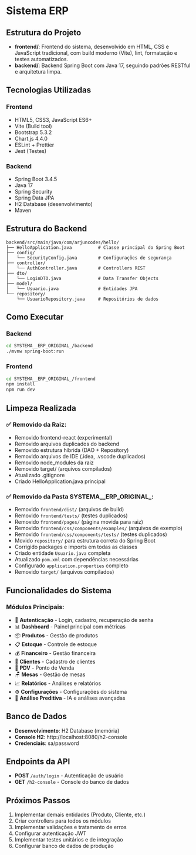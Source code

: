 # Sistema ERP

## Estrutura do Projeto

- **frontend/**: Frontend do sistema, desenvolvido em HTML, CSS e JavaScript tradicional, com build moderno (Vite), lint, formatação e testes automatizados.
- **backend/**: Backend Spring Boot com Java 17, seguindo padrões RESTful e arquitetura limpa.

## Tecnologias Utilizadas

### Frontend
- HTML5, CSS3, JavaScript ES6+
- Vite (Build tool)
- Bootstrap 5.3.2
- Chart.js 4.4.0
- ESLint + Prettier
- Jest (Testes)

### Backend
- Spring Boot 3.4.5
- Java 17
- Spring Security
- Spring Data JPA
- H2 Database (desenvolvimento)
- Maven

## Estrutura do Backend

```
backend/src/main/java/com/arjuncodes/hello/
├── HelloApplication.java          # Classe principal do Spring Boot
├── config/
│   └── SecurityConfig.java        # Configurações de segurança
├── controller/
│   └── AuthController.java        # Controllers REST
├── dto/
│   └── LoginDTO.java              # Data Transfer Objects
├── model/
│   └── Usuario.java               # Entidades JPA
└── repository/
    └── UsuarioRepository.java     # Repositórios de dados
```

## Como Executar

### Backend
```bash
cd SYSTEMA__ERP_ORIGINAL_/backend
./mvnw spring-boot:run
```

### Frontend
```bash
cd SYSTEMA__ERP_ORIGINAL_/frontend
npm install
npm run dev
```

## Limpeza Realizada

### ✅ Removido da Raiz:
- Removido frontend-react (experimental)
- Removido arquivos duplicados do backend
- Removido estrutura híbrida (DAO + Repository)
- Removido arquivos de IDE (.idea, .vscode duplicados)
- Removido node_modules da raiz
- Removido target/ (arquivos compilados)
- Atualizado .gitignore
- Criado HelloApplication.java principal

### ✅ Removido da Pasta SYSTEMA__ERP_ORIGINAL_:
- Removido `frontend/dist/` (arquivos de build)
- Removido `frontend/tests/` (testes duplicados)
- Removido `frontend/pages/` (página movida para raiz)
- Removido `frontend/css/components/examples/` (arquivos de exemplo)
- Removido `frontend/css/components/tests/` (testes duplicados)
- Movido `repository/` para estrutura correta do Spring Boot
- Corrigido packages e imports em todas as classes
- Criado entidade `Usuario.java` completa
- Atualizado `pom.xml` com dependências necessárias
- Configurado `application.properties` completo
- Removido `target/` (arquivos compilados)

## Funcionalidades do Sistema

### Módulos Principais:
- 🔐 **Autenticação** - Login, cadastro, recuperação de senha
- 📊 **Dashboard** - Painel principal com métricas
- 📦 **Produtos** - Gestão de produtos
- 📋 **Estoque** - Controle de estoque
- 💰 **Financeiro** - Gestão financeira
- 👥 **Clientes** - Cadastro de clientes
- 🛒 **PDV** - Ponto de Venda
- 🪑 **Mesas** - Gestão de mesas
- 📈 **Relatórios** - Análises e relatórios
- ⚙️ **Configurações** - Configurações do sistema
- 🤖 **Análise Preditiva** - IA e análises avançadas

## Banco de Dados

- **Desenvolvimento**: H2 Database (memória)
- **Console H2**: http://localhost:8080/h2-console
- **Credenciais**: sa/password

## Endpoints da API

- **POST** `/auth/login` - Autenticação de usuário
- **GET** `/h2-console` - Console do banco de dados

## Próximos Passos

1. Implementar demais entidades (Produto, Cliente, etc.)
2. Criar controllers para todos os módulos
3. Implementar validações e tratamento de erros
4. Configurar autenticação JWT
5. Implementar testes unitários e de integração
6. Configurar banco de dados de produção
